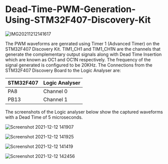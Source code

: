 # Dead-Time-PWM-Generation-Using-STM32F407-Discovery-Kit

![IMG20211212141617](https://user-images.githubusercontent.com/56625259/145706272-1cc3dc34-f436-48e9-b715-449ffebaa73b.jpg)

The PWM waveforms are genrated using Timer 1 (Advanced Timer) on the STM32F407 Discovery Kit. TIM1_CH1 and TIM1_CH1N are the channels that generate the complementary output signals along with Dead Time Insertion which are known as OC1 and OC1N respectively. The frequency of the signal generated is configured to be 20KHz. The Connections from the STM32F407 Discovery Board to the Logic Analyser are:

| STM32F407 | Logic Analyser |
| ---- | ---- |
| PA8 | Channel 0 |
| PB13 | Channel 1 |

The screenshots of the Logic analyser below show the captured waveforms with a Dead Time of 5 microseconds.

![Screenshot 2021-12-12 141907](https://user-images.githubusercontent.com/56625259/145706211-099f6007-3a00-441a-b70a-fde1380b8f04.png)

![Screenshot 2021-12-12 141925](https://user-images.githubusercontent.com/56625259/145706227-c27b31ff-e1fd-4bda-bd5a-7dafbc22998e.png)

![Screenshot 2021-12-12 141419](https://user-images.githubusercontent.com/56625259/145706313-cae9652e-b264-4464-aa40-29f79af13bf4.png)

![Screenshot 2021-12-12 142456](https://user-images.githubusercontent.com/56625259/145706314-47866fb4-08da-488b-98e0-c2124b68d6be.png)
